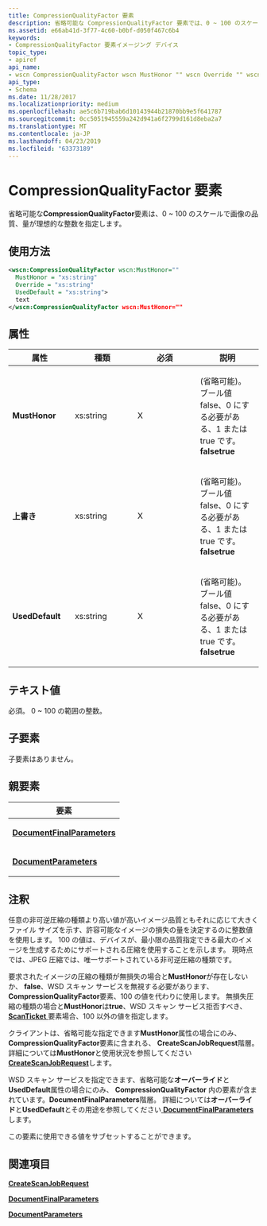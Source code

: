 ```yaml
---
title: CompressionQualityFactor 要素
description: 省略可能な CompressionQualityFactor 要素では、0 ~ 100 のスケール画質、量が理想的な整数を指定します。
ms.assetid: e66ab41d-3f77-4c60-b0bf-d050f467c6b4
keywords:
- CompressionQualityFactor 要素イメージング デバイス
topic_type:
- apiref
api_name:
- wscn CompressionQualityFactor wscn MustHonor "" wscn Override "" wscn UsedDefault ""
api_type:
- Schema
ms.date: 11/28/2017
ms.localizationpriority: medium
ms.openlocfilehash: ae5c6b719bab6d10143944b21870bb9e5f641787
ms.sourcegitcommit: 0cc5051945559a242d941a6f2799d161d8eba2a7
ms.translationtype: MT
ms.contentlocale: ja-JP
ms.lasthandoff: 04/23/2019
ms.locfileid: "63373189"
---
```

# <a name="compressionqualityfactor-element"></a>CompressionQualityFactor 要素


省略可能な**CompressionQualityFactor**要素は、0 ~ 100 のスケールで画像の品質、量が理想的な整数を指定します。

<a name="usage"></a>使用方法
-----

```xml
<wscn:CompressionQualityFactor wscn:MustHonor=""                               wscn:Override=""                               wscn:UsedDefault=""
  MustHonor = "xs:string"
  Override = "xs:string"
  UsedDefault = "xs:string">
  text
</wscn:CompressionQualityFactor wscn:MustHonor=""                               wscn:Override=""                               wscn:UsedDefault="">
```

<a name="attributes"></a>属性
----------

<table>
<colgroup>
<col width="25%" />
<col width="25%" />
<col width="25%" />
<col width="25%" />
</colgroup>
<thead>
<tr class="header">
<th>属性</th>
<th>種類</th>
<th>必須</th>
<th>説明</th>
</tr>
</thead>
<tbody>
<tr class="odd">
<td><p><strong><strong>MustHonor</strong></strong></p></td>
<td><p>xs:string</p></td>
<td><p>X</p></td>
<td><p></p>
<p>(省略可能)。 ブール値 false、0 にする必要がある、1 または true です。<strong>falsetrue</strong></p></td>
</tr>
<tr class="even">
<td><p><strong><strong>上書き</strong></strong></p></td>
<td><p>xs:string</p></td>
<td><p>X</p></td>
<td><p></p>
<p>(省略可能)。 ブール値 false、0 にする必要がある、1 または true です。<strong>falsetrue</strong></p></td>
</tr>
<tr class="odd">
<td><p><strong><strong>UsedDefault</strong></strong></p></td>
<td><p>xs:string</p></td>
<td><p>X</p></td>
<td><p></p>
<p>(省略可能)。 ブール値 false、0 にする必要がある、1 または true です。<strong>falsetrue</strong></p></td>
</tr>
</tbody>
</table>

<a name="text-value"></a>テキスト値
----------

必須。 0 ~ 100 の範囲の整数。

## <a name="child-elements"></a>子要素


子要素はありません。

## <a name="parent-elements"></a>親要素


<table>
<colgroup>
<col width="100%" />
</colgroup>
<thead>
<tr class="header">
<th>要素</th>
</tr>
</thead>
<tbody>
<tr class="odd">
<td><p><a href="documentfinalparameters.md" data-raw-source="[&lt;strong&gt;DocumentFinalParameters&lt;/strong&gt;](documentfinalparameters.md)"><strong>DocumentFinalParameters</strong></a></p></td>
</tr>
<tr class="even">
<td><p><a href="documentparameters.md" data-raw-source="[&lt;strong&gt;DocumentParameters&lt;/strong&gt;](documentparameters.md)"><strong>DocumentParameters</strong></a></p></td>
</tr>
</tbody>
</table>

<a name="remarks"></a>注釈
-------

任意の非可逆圧縮の種類より高い値が高いイメージ品質ともそれに応じて大きくファイル サイズを示す、許容可能なイメージの損失の量を決定するのに整数値を使用します。 100 の値は、デバイスが、最小限の品質指定できる最大のイメージを生成するためにサポートされる圧縮を使用することを示します。 現時点では、JPEG 圧縮では、唯一サポートされている非可逆圧縮の種類です。

要求されたイメージの圧縮の種類が無損失の場合と**MustHonor**が存在しないか、 **false**、WSD スキャン サービスを無視する必要があります、 **CompressionQualityFactor**要素、100 の値を代わりに使用します。 無損失圧縮の種類の場合と**MustHonor**は**true**、WSD スキャン サービス拒否すべき、 [ **ScanTicket** ](scanticket.md)要素場合、100 以外の値を指定します。

クライアントは、省略可能な指定できます**MustHonor**属性の場合にのみ、 **CompressionQualityFactor**要素に含まれる、 **CreateScanJobRequest**階層。 詳細については**MustHonor**と使用状況を参照してください[ **CreateScanJobRequest**](createscanjobrequest.md)します。

WSD スキャン サービスを指定できます、省略可能な**オーバーライド**と**UsedDefault**属性の場合にのみ、 **CompressionQualityFactor** 内の要素が含まれています。**DocumentFinalParameters**階層。 詳細については**オーバーライド**と**UsedDefault**とその用途を参照してください[ **DocumentFinalParameters**](documentfinalparameters.md)します。

この要素に使用できる値をサブセットすることができます。

## <a name="see-also"></a>関連項目


[**CreateScanJobRequest**](createscanjobrequest.md)

[**DocumentFinalParameters**](documentfinalparameters.md)

[**DocumentParameters**](documentparameters.md)

 

 






